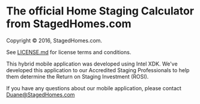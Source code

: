 The official Home Staging Calculator from StagedHomes.com
======================================================================

Copyright © 2016, StagedHomes.com.

See [LICENSE.md](<LICENSE.md>) for license terms and conditions.

This hybrid mobile application was developed using Intel XDK.  We've developed this application to our Accredited Staging Professionals to help them determine the Return on Staging Investment (ROSI).

If you have any questions about our mobile application, please contact Duane@StagedHomes.com
